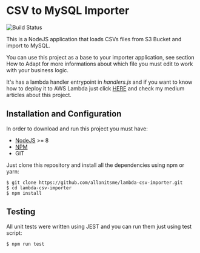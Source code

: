 # CSV to MySQL Importer

![Build Status](https://github.com/allanitsme/lambda-csv-importer/workflows/CI/badge.svg)

This is a NodeJS application that loads CSVs files from S3 Bucket and import to MySQL.

You can use this project as a base to your importer application, see section How to Adapt for more informations about which file you must edit to work with your business logic.

It's has a lambda handler entrypoint in _handlers.js_ and if you want to know how to deploy it to AWS Lambda just click [HERE](https://medium.com/@allanitsme/s%C3%A9rie-importando-csvs-no-mysql-utilizando-s3-lambda-e-nodejs-parte-1-942eace4de76) and check my medium articles about this project.


## Installation and Configuration

In order to download and run this project you must have:

- [NodeJS](https://nodejs.org/en/) >= 8
- [NPM](https://www.npmjs.com/get-npm)
- GIT

Just clone this repository and install all the dependencies using npm or yarn:

```shell  
$ git clone https://github.com/allanitsme/lambda-csv-importer.git
$ cd lambda-csv-importer
$ npm install
```

## Testing

All unit tests were written using JEST and you can run them just using test script:

```shell
$ npm run test
```